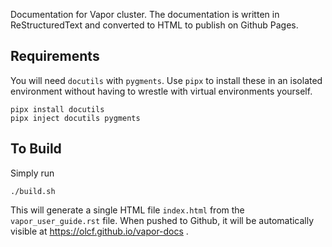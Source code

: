 Documentation for Vapor cluster. The documentation is written in ReStructuredText and converted to
HTML to publish on Github Pages.

## Requirements

You will need `docutils` with `pygments`. Use `pipx` to install these in an isolated environment
without having to wrestle with virtual environments yourself.

```
pipx install docutils
pipx inject docutils pygments
```

## To Build

Simply run

```
./build.sh
```

This will generate a single HTML file `index.html` from the `vapor_user_guide.rst` file. When pushed to Github, it will be automatically visible at https://olcf.github.io/vapor-docs . 
